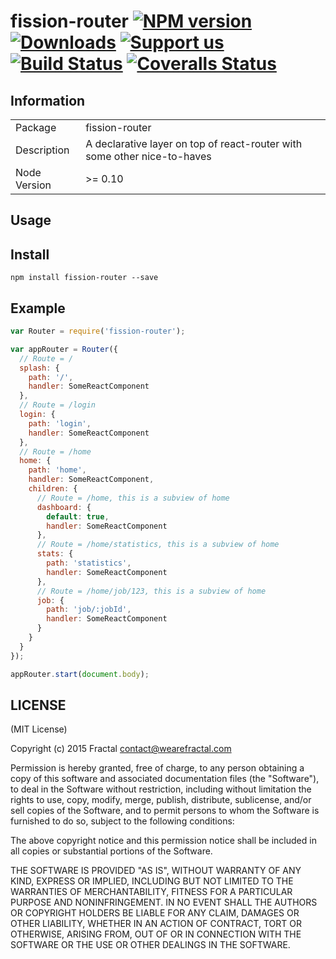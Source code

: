 # fission-router [![NPM version][npm-image]][npm-url] [![Downloads][downloads-image]][npm-url] [![Support us][gittip-image]][gittip-url] [![Build Status][travis-image]][travis-url] [![Coveralls Status][coveralls-image]][coveralls-url]


## Information

<table>
<tr>
<td>Package</td>
<td>fission-router</td>
</tr>
<tr>
<td>Description</td>
<td>A declarative layer on top of react-router with some other nice-to-haves</td>
</tr>
<tr>
<td>Node Version</td>
<td>>= 0.10</td>
</tr>
</table>

## Usage

## Install

```
npm install fission-router --save
```
## Example

```js
var Router = require('fission-router');

var appRouter = Router({
  // Route = /
  splash: {
    path: '/',
    handler: SomeReactComponent
  },
  // Route = /login
  login: {
    path: 'login',
    handler: SomeReactComponent
  },
  // Route = /home
  home: {
    path: 'home',
    handler: SomeReactComponent,
    children: {
      // Route = /home, this is a subview of home
      dashboard: {
        default: true,
        handler: SomeReactComponent
      },
      // Route = /home/statistics, this is a subview of home
      stats: {
        path: 'statistics',
        handler: SomeReactComponent
      },
      // Route = /home/job/123, this is a subview of home
      job: {
        path: 'job/:jobId',
        handler: SomeReactComponent
      }
    }
  }
});

appRouter.start(document.body);
```

## LICENSE

(MIT License)

Copyright (c) 2015 Fractal <contact@wearefractal.com>

Permission is hereby granted, free of charge, to any person obtaining
a copy of this software and associated documentation files (the
"Software"), to deal in the Software without restriction, including
without limitation the rights to use, copy, modify, merge, publish,
distribute, sublicense, and/or sell copies of the Software, and to
permit persons to whom the Software is furnished to do so, subject to
the following conditions:

The above copyright notice and this permission notice shall be
included in all copies or substantial portions of the Software.

THE SOFTWARE IS PROVIDED "AS IS", WITHOUT WARRANTY OF ANY KIND,
EXPRESS OR IMPLIED, INCLUDING BUT NOT LIMITED TO THE WARRANTIES OF
MERCHANTABILITY, FITNESS FOR A PARTICULAR PURPOSE AND
NONINFRINGEMENT. IN NO EVENT SHALL THE AUTHORS OR COPYRIGHT HOLDERS BE
LIABLE FOR ANY CLAIM, DAMAGES OR OTHER LIABILITY, WHETHER IN AN ACTION
OF CONTRACT, TORT OR OTHERWISE, ARISING FROM, OUT OF OR IN CONNECTION
WITH THE SOFTWARE OR THE USE OR OTHER DEALINGS IN THE SOFTWARE.

[gittip-url]: https://www.gittip.com/wearefractal/
[gittip-image]: http://img.shields.io/gittip/wearefractal.svg

[downloads-image]: http://img.shields.io/npm/dm/fission-router.svg
[npm-url]: https://npmjs.org/package/fission-router
[npm-image]: http://img.shields.io/npm/v/fission-router.svg

[travis-url]: https://travis-ci.org/fissionjs/fission-router
[travis-image]: https://travis-ci.org/fissionjs/fission-router.png?branch=master

[coveralls-url]: https://coveralls.io/r/fissionjs/fission-router
[coveralls-image]: https://coveralls.io/repos/fissionjs/fission-router/badge.png

[depstat-url]: https://david-dm.org/fissionjs/fission-router
[depstat-image]: https://david-dm.org/fissionjs/fission-router.png

[david-url]: https://david-dm.org/fissionjs/fission-router
[david-image]: https://david-dm.org/fissionjs/fission-router.png?theme=shields.io
